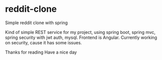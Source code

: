 # reddit-clone
Simple reddit clone with spring

Kind of simple REST service for my project, using spring boot, spring mvc, spring security with jwt auth, mysql. Frontend is Angular. Currently working on security, cause it has some issues.

Thanks for reading
Have a nice day
